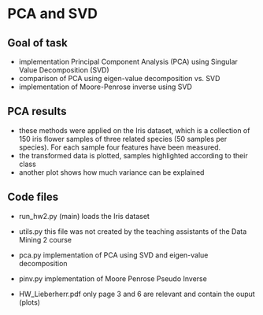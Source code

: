 # PCA and SVD
## Goal of task
- implementation Principal Component Analysis (PCA) using Singular Value Decomposition (SVD)
- comparison of PCA using eigen-value decomposition vs. SVD
- implementation of Moore-Penrose inverse using SVD

## PCA results
- these methods were applied on the Iris dataset, which is a collection of 150 iris flower samples of three related species (50 samples per species). For each sample four features have been measured.
- the transformed data is plotted, samples highlighted according to their class
- another plot shows how much variance can be explained

## Code files
- run_hw2.py (main) loads the Iris dataset
- utils.py this file was not created by the teaching assistants of the Data Mining 2 course
- pca.py implementation of PCA using SVD and eigen-value decomposition
- pinv.py implementation of Moore Penrose Pseudo Inverse

- HW_Lieberherr.pdf only page 3 and 6 are relevant and contain the ouput (plots)
